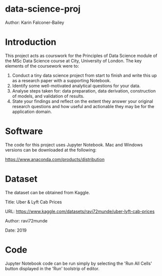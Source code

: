 # data-science-proj
Author: Karin Falconer-Bailey

# Introduction
This project acts as courswork for the Principles of Data Science module of the MSc Data Science course at City, University of London. The key elements of the coursework were to:
1.  Conduct a tiny data science project from start to finish and write this up as a research paper with a supporting Notebook.
2.  Identify some well-motivated analytical questions for your data.
3.  Analyse steps taken for: data preparation, data derivation, construction of models, and validation of results.
4.  State your findings and reflect on the extent they answer your original research questions and how useful and actionable they may be for the application domain.

# Software
The code for this project uses Jupyter Notebook. Mac and Windows versions can be downloaded at the following:

https://www.anaconda.com/products/distribution

# Dataset
The dataset can be obtained from Kaggle.

Title: Uber & Lyft Cab Prices

URL: https://www.kaggle.com/datasets/ravi72munde/uber-lyft-cab-prices

Author: ravi72munde

Date: 2019

# Code
Jupyter Notebook code can be run simply by selecting the 'Run All Cells' button displayed in the 'Run' toolstrip of editor.
